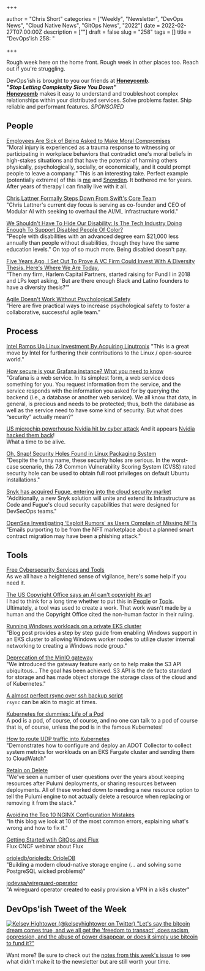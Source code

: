 +++

author = "Chris Short"
categories = ["Weekly", "Newsletter", "DevOps News", "Cloud Native News", "GitOps News", "2022"]
date = 2022-02-27T07:00:00Z
description = [""]
draft = false
slug = "258"
tags = []
title = "DevOps'ish 258: "

+++

Rough week here on the home front. Rough week in other places too. Reach out if you're struggling.

DevOps'ish is brought to you our friends at [**Honeycomb**](https://ui.honeycomb.io/signup?&utm_source=devopsish&utm_medium=newsletter&utm_campaign=ad&utm_content=product-signup).  
***"Stop Letting Complexity Slow You Down"***  
[**Honeycomb**](https://ui.honeycomb.io/signup?&utm_source=devopsish&utm_medium=newsletter&utm_campaign=ad&utm_content=product-signup) makes it easy to understand and troubleshoot complex relationships within your distributed services. Solve problems faster. Ship reliable and performant features. *SPONSORED*

## People

[Employees Are Sick of Being Asked to Make Moral Compromises](https://hbr.org/2022/02/employees-are-sick-of-being-asked-to-make-moral-compromises)  
"Moral injury is experienced as a trauma response to witnessing or participating in workplace behaviors that contradict one's moral beliefs in high-stakes situations and that have the potential of harming others physically, psychologically, socially, or economically, and it could prompt people to leave a company." This is an interesting take. Perfect example (potentially extreme) of this is [me](https://chrisshort.net/curriculum-vitae/#cyber-transport-systems--communications-computer-systems-controller--us-air-force--nov-1999-to-dec-2010) and [Snowden](https://en.wikipedia.org/wiki/Edward_Snowden). It bothered me for years. After years of therapy I can finally live with it all.

[Chris Lattner Formally Steps Down From Swift's Core Team](https://www.phoronix.com/scan.php?page=news_item&px=Lattner-Leaves-Swift-Core-Team)  
"Chris Lattner's current day focus is serving as co-founder and CEO of Modular AI with seeking to overhaul the AI/ML infrastructure world."

[We Shouldn't Have To Hide Our Disability: Is The Tech Industry Doing Enough To Support Disabled People Of Color?](https://peopleofcolorintech.com/break-into-tech/we-shouldnt-have-to-hide-our-disability-is-the-tech-industry-doing-enough-to-support-disabled-people-of-color/)  
"People with disabilities with an advanced degree earn $21,000 less annually than people without disabilities, though they have the same education levels." On top of so much more. Being disabled doesn't pay.

[Five Years Ago, I Set Out To Prove A VC Firm Could Invest With A Diversity Thesis. Here's Where We Are Today.](https://news.crunchbase.com/news/diverse-founders-report-harlem-capital-black-latino-founders/)  
"Then my firm, Harlem Capital Partners, started raising for Fund I in 2018 and LPs kept asking, 'But are there enough Black and Latino founders to have a diversity thesis?'"

[Agile Doesn't Work Without Psychological Safety](https://hbr.org/2022/02/agile-doesnt-work-without-psychological-safety)  
"Here are five practical ways to increase psychological safety to foster a collaborative, successful agile team."

## Process

[Intel Ramps Up Linux Investment By Acquiring Linutronix](https://www.phoronix.com/scan.php?page=news_item&px=Intel-Acquires-Linutronix)
"This is a great move by Intel for furthering their contributions to the Linux / open-source world."

[How secure is your Grafana instance? What you need to know](https://grafana.com/blog/2022/02/22/how-secure-is-your-grafana-instance-what-you-need-to-know/)  
"Grafana is a web service. In its simplest form, a web service does something for you. You request information from the service, and the service responds with the information you asked for by querying the backend (i.e., a database or another web service). We all know that data, in general, is precious and needs to be protected; thus, both the database as well as the service need to have some kind of security. But what does “security” actually mean?"

[US microchip powerhouse Nvidia hit by cyber attack](https://www.telegraph.co.uk/business/2022/02/25/us-microchip-powerhouse-nvidia-hit-cyber-attack/)
And it appears [Nvidia hacked them back](https://hothardware.com/news/lapsus-claims-nvidia-hacked-back-after-its-attack)!  
What a time to be alive.

[Oh, Snap! Security Holes Found in Linux Packaging System](https://thenewstack.io/oh-snap-security-holes-found-in-linux-packaging-system/)  
"Despite the funny name, these security holes are serious. In the worst-case scenario, this 7.8 Common Vulnerability Scoring System (CVSS) rated security hole can be used to obtain full root privileges on default Ubuntu installations."

[Snyk has acquired Fugue, entering into the cloud security market](https://www.itopstimes.com/itsec/snyk-has-acquired-fugue-entering-into-the-cloud-security-market/)  
"Additionally, a new Snyk solution will unite and extend its Infrastructure as Code and Fugue's cloud security capabilities that were designed for DevSecOps teams."

[OpenSea Investigating ‘Exploit Rumors' as Users Complain of Missing NFTs](https://www.coindesk.com/business/2022/02/20/opensea-investigating-exploit-rumors-as-users-complain-of-missing-nfts/)  
"Emails purporting to be from the NFT marketplace about a planned smart contract migration may have been a phishing attack."

## Tools

[Free Cybersecurity Services and Tools](https://www.cisa.gov/free-cybersecurity-services-and-tools)  
As we all have a heightened sense of vigilance, here's some help if you need it.

[The US Copyright Office says an AI can't copyright its art](https://www.theverge.com/2022/2/21/22944335/us-copyright-office-reject-ai-generated-art-recent-entrance-to-paradise?scrolla=5eb6d68b7fedc32c19ef33b4)  
I had to think for a long time whether to put this in [People](#people) or [Tools](#tools). Ultimately, a tool was used to create a work. That work wasn't made by a human and the Copyright Office cited the non-human factor in their ruling.

[Running Windows workloads on a private EKS cluster](https://aws.amazon.com/blogs/containers/running-windows-workloads-on-a-private-eks-cluster/)  
"Blog post provides a step by step guide from enabling Windows support in an EKS cluster to allowing Windows worker nodes to utilize cluster internal networking to creating a Windows node group."

[Deprecation of the MinIO gateway](https://blog.min.io/deprecation-of-the-minio-gateway/)  
"We introduced the gateway feature early on to help make the S3 API ubiquitous... The goal has been achieved. S3 API is the de facto standard for storage and has made object storage the storage class of the cloud and of Kubernetes."

[A almost perfect rsync over ssh backup script](https://blog.zazu.berlin/software/a-almost-perfect-rsync-over-ssh-backup-script.html)  
`rsync` can be akin to magic at times.

[Kubernetes for dummies: Life of a Pod](https://itnext.io/kubernetes-for-dummies-life-of-a-pod-fc8158e27aa)  
A pod is a pod, of course, of course, and no one can talk to a pod of course that is, of course, unless the pod is in the famous Kubernetes!

[How to route UDP traffic into Kubernetes](https://aws.amazon.com/blogs/containers/how-to-route-udp-traffic-into-kubernetes/)  
"Demonstrates how to configure and deploy an ADOT Collector to collect system metrics for workloads on an EKS Fargate cluster and sending them to CloudWatch"

[Retain on Delete](https://www.pulumi.com/blog/retainondelete/)  
"We've seen a number of user questions over the years about keeping resources after Pulumi deployments, or sharing resources between deployments. All of these worked down to needing a new resource option to tell the Pulumi engine to not actually delete a resource when replacing or removing it from the stack."

[Avoiding the Top 10 NGINX Configuration Mistakes](https://www.nginx.com/blog/avoiding-top-10-nginx-configuration-mistakes/)  
"In this blog we look at 10 of the most common errors, explaining what's wrong and how to fix it."

[Getting Started wtih GitOps and Flux](https://www.youtube.com/watch?v=NwAgATWoEcM)  
Flux CNCF webinar about Flux

[orioledb/orioledb: OrioleDB](https://github.com/orioledb/orioledb)  
"Building a modern cloud-native storage engine (... and solving some PostgreSQL wicked problems)"

[jodevsa/wireguard-operator](https://github.com/jodevsa/wireguard-operator)  
"A wireguard operator created to easily provision a VPN in a k8s cluster"

## DevOps'ish Tweet of the Week

[![Kelsey Hightower (@kelseyhightower on Twitter) "Let's say the bitcoin dream comes true, and we all get the 'freedom to transact', does racism, oppression, and the abuse of power disappear, or does it simply use bitcoin to fund it?"](https://shortcdn.com/file/devopsish/258-devopsish-tweet-of-the-week.webp)](https://twitter.com/kelseyhightower/status/1495809055088345088)

Want more? Be sure to check out the [notes from this week's issue](https://devopsish.com/258/notes/) to see what didn't make it to the newsletter but are still worth your time.
